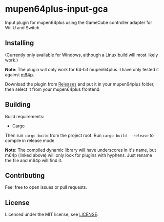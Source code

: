 # mupen64plus-input-gca

Input plugin for mupen64plus using the GameCube controller adapter for Wii U and Switch.

## Installing

(Currently only available for Windows, although a Linux build will most likely work.)

**Note:** The plugin will only work for 64-bit mupen64plus. I have only tested it against [m64p](https://m64p.github.io/).

Download the plugin from [Releases](../../releases/latest) and put it in your mupen64plus folder, then select it from your mupen64plus frontend.

## Building

Build requirements:

* Cargo

Then run `cargo build` from the project root. Run `cargo build --release` to compile in release mode.

**Note:** The compiled dynamic library will have underscores in it's name, but m64p (linked above) will only look for plugins with hyphens. Just rename the file and m64p will find it.

## Contributing

Feel free to open issues or pull requests.

## License

Licensed under the MIT license, see [LICENSE](LICENSE).
